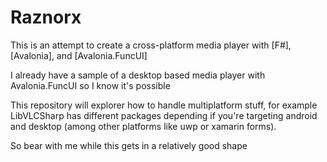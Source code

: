 # Raznorx

This is an attempt to create a cross-platform media player with [F#], [Avalonia], and [Avalonia.FuncUI]

I already have a sample of a desktop based media player with Avalonia.FuncUI so I know it's possible

This repository will explorer how to handle multiplatform stuff, for example LibVLCSharp has different packages depending if you're targeting android and desktop (among other platforms like uwp or xamarin forms).

So bear with me while this gets in a relatively good shape
